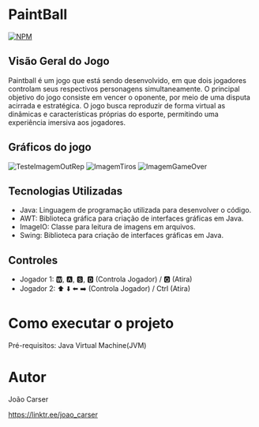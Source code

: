 # PaintBall
[![NPM](https://img.shields.io/npm/l/react)](https://github.com/JoaoCarser/PaintBall/blob/master/LICENSE)

## Visão Geral do Jogo
Paintball é um jogo que está sendo desenvolvido, em que dois jogadores controlam seus respectivos personagens simultaneamente. O principal objetivo do jogo consiste em vencer o oponente, por meio de uma disputa acirrada e estratégica. O jogo busca reproduzir de forma virtual as dinâmicas e características próprias do esporte, permitindo uma experiência imersiva aos jogadores.

## Gráficos do jogo

![TesteImagemOutRep](https://github.com/JoaoCarser/teste/blob/main/img/direita.gif)
![ImagemTiros](img/direita.gif)
![ImagemGameOver](img/direita.gif)

## Tecnologias Utilizadas

- Java: Linguagem de programação utilizada para desenvolver o código.
- AWT: Biblioteca gráfica para criação de interfaces gráficas em Java.
- ImageIO: Classe para leitura de imagens em arquivos.
- Swing: Biblioteca para criação de interfaces gráficas em Java.

## Controles

- Jogador 1: 🆆, 🅰, 🆂, 🅳  (Controla Jogador) / 🆀 (Atira)
- Jogador 2: ⬆️ ⬇️ ⬅️ ➡️ (Controla Jogador) / Ctrl (Atira)

# Como executar o projeto
Pré-requisitos: Java Virtual Machine(JVM)

# Autor

João Carser

https://linktr.ee/joao_carser
